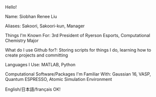 Hello!

Name: Siobhan Renee Liu 

Aliases: Sakoori, Sakoori-kun, Manager 

Things I'm Known For: 3rd President of Ryerson Esports, Computational Chemistry Major

What do I use Github for?: Storing scripts for things I do, learning how to create projects and committing

Languages I Use: MATLAB, Python

Computational Software/Packages I'm Familiar With: Gaussian 16, VASP, Quantum ESPRESSO, Atomic Simulation Environment

English/日本語/français OK!
